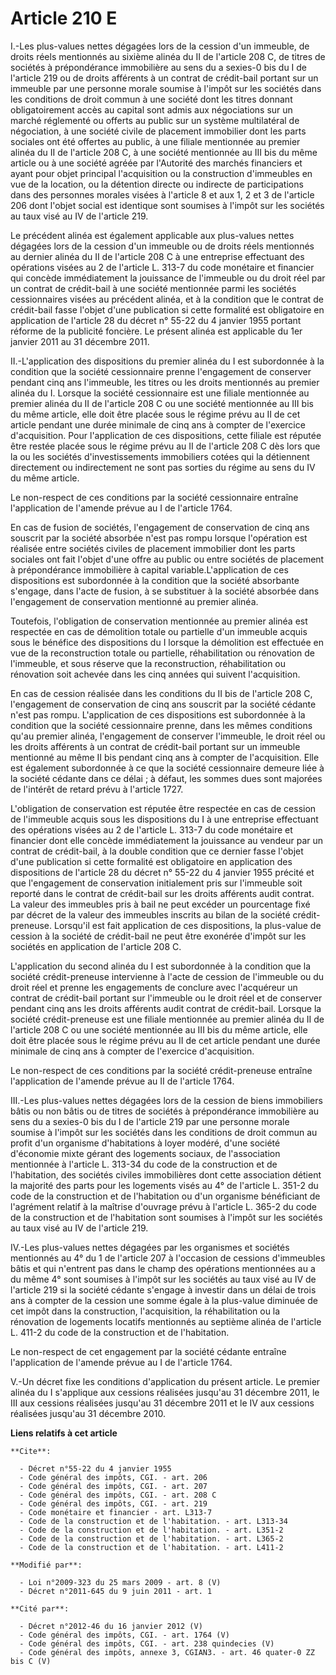 # Article 210 E

I.-Les plus-values nettes dégagées lors de la cession d'un immeuble, de droits réels mentionnés au sixième alinéa du II de
l'article 208 C, de titres de sociétés à prépondérance immobilière au sens du a sexies-0 bis du I de l'article 219 ou de
droits afférents à un contrat de crédit-bail portant sur un immeuble par une personne morale soumise à l'impôt sur les
sociétés dans les conditions de droit commun à une société dont les titres donnant obligatoirement accès au capital sont
admis aux négociations sur un marché réglementé ou offerts au public sur un système multilatéral de négociation, à une
société civile de placement immobilier dont les parts sociales ont été offertes au public, à une filiale mentionnée au
premier alinéa du II de l'article 208 C, à une société mentionnée au III bis du même article ou à une société agréée par
l'Autorité des marchés financiers et ayant pour objet principal l'acquisition ou la construction d'immeubles en vue de la
location, ou la détention directe ou indirecte de participations dans des personnes morales visées à l'article 8 et aux 1, 2
et 3 de l'article 206 dont l'objet social est identique sont soumises à l'impôt sur les sociétés au taux visé au IV de
l'article 219. 

Le précédent alinéa est également applicable aux plus-values nettes dégagées lors de la cession d'un immeuble ou de droits
réels mentionnés au dernier alinéa du II de l'article 208 C à une entreprise effectuant des opérations visées au 2 de
l'article L. 313-7 du code monétaire et financier qui concède immédiatement la jouissance de l'immeuble ou du droit réel par
un contrat de crédit-bail à une société mentionnée parmi les sociétés cessionnaires visées au précédent alinéa, et à la
condition que le contrat de crédit-bail fasse l'objet d'une publication si cette formalité est obligatoire en application de
l'article 28 du décret n° 55-22 du 4 janvier 1955 portant réforme de la publicité foncière. Le présent alinéa est applicable
du 1er janvier 2011 au 31 décembre 2011. 

II.-L'application des dispositions du premier alinéa du I est subordonnée à la condition que la société cessionnaire prenne
l'engagement de conserver pendant cinq ans l'immeuble, les titres ou les droits mentionnés au premier alinéa du I. Lorsque la
société cessionnaire est une filiale mentionnée au premier alinéa du II de l'article 208 C ou une société mentionnée au III
bis du même article, elle doit être placée sous le régime prévu au II de cet article pendant une durée minimale de cinq ans à
compter de l'exercice d'acquisition. Pour l'application de ces dispositions, cette filiale est réputée être restée placée
sous le régime prévu au II de l'article 208 C dès lors que la ou les sociétés d'investissements immobiliers cotées qui la
détiennent directement ou indirectement ne sont pas sorties du régime au sens du IV du même article. 

Le non-respect de ces conditions par la société cessionnaire entraîne l'application de l'amende prévue au I de l'article
1764. 

En cas de fusion de sociétés, l'engagement de conservation de cinq ans souscrit par la société absorbée n'est pas rompu
lorsque l'opération est réalisée entre sociétés civiles de placement immobilier dont les parts sociales ont fait l'objet
d'une offre au public ou entre sociétés de placement à prépondérance immobilière à capital variable.L'application de ces
dispositions est subordonnée à la condition que la société absorbante s'engage, dans l'acte de fusion, à se substituer à la
société absorbée dans l'engagement de conservation mentionné au premier alinéa.

Toutefois, l'obligation de conservation mentionnée au premier alinéa est respectée en cas de démolition totale ou partielle
d'un immeuble acquis sous le bénéfice des dispositions du I lorsque la démolition est effectuée en vue de la reconstruction
totale ou partielle, réhabilitation ou rénovation de l'immeuble, et sous réserve que la reconstruction, réhabilitation ou
rénovation soit achevée dans les cinq années qui suivent l'acquisition.

En cas de cession réalisée dans les conditions du II bis de l'article 208 C, l'engagement de conservation de cinq ans
souscrit par la société cédante n'est pas rompu. L'application de ces dispositions est subordonnée à la condition que la
société cessionnaire prenne, dans les mêmes conditions qu'au premier alinéa, l'engagement de conserver l'immeuble, le droit
réel ou les droits afférents à un contrat de crédit-bail portant sur un immeuble mentionné au même II bis pendant cinq ans à
compter de l'acquisition. Elle est également subordonnée à ce que la société cessionnaire demeure liée à la société cédante
dans ce délai ; à défaut, les sommes dues sont majorées de l'intérêt de retard prévu à l'article 1727. 

L'obligation de conservation est réputée être respectée en cas de cession de l'immeuble acquis sous les dispositions du I à
une entreprise effectuant des opérations visées au 2 de l'article L. 313-7 du code monétaire et financier dont elle concède
immédiatement la jouissance au vendeur par un contrat de crédit-bail, à la double condition que ce dernier fasse l'objet
d'une publication si cette formalité est obligatoire en application des dispositions de l'article 28 du décret n° 55-22 du 4
janvier 1955 précité et que l'engagement de conservation initialement pris sur l'immeuble soit reporté dans le contrat de
crédit-bail sur les droits afférents audit contrat. La valeur des immeubles pris à bail ne peut excéder un pourcentage fixé
par décret de la valeur des immeubles inscrits au bilan de la société crédit-preneuse. Lorsqu'il est fait application de ces
dispositions, la plus-value de cession à la société de crédit-bail ne peut être exonérée d'impôt sur les sociétés en
application de l'article 208 C.

L'application du second alinéa du I est subordonnée à la condition que la société crédit-preneuse intervienne à l'acte de
cession de l'immeuble ou du droit réel et prenne les engagements de conclure avec l'acquéreur un contrat de crédit-bail
portant sur l'immeuble ou le droit réel et de conserver pendant cinq ans les droits afférents audit contrat de crédit-bail.
Lorsque la société crédit-preneuse est une filiale mentionnée au premier alinéa du II de l'article 208 C ou une société
mentionnée au III bis du même article, elle doit être placée sous le régime prévu au II de cet article pendant une durée
minimale de cinq ans à compter de l'exercice d'acquisition.

Le non-respect de ces conditions par la société crédit-preneuse entraîne l'application de l'amende prévue au II de l'article
1764. 

III.-Les plus-values nettes dégagées lors de la cession de biens immobiliers bâtis ou non bâtis ou de titres de sociétés à
prépondérance immobilière au sens du a sexies-0 bis du I de l'article 219 par une personne morale soumise à l'impôt sur les
sociétés dans les conditions de droit commun au profit d'un organisme d'habitations à loyer modéré, d'une société d'économie
mixte gérant des logements sociaux, de l'association mentionnée à l'article L. 313-34 du code de la construction et de
l'habitation, des sociétés civiles immobilières dont cette association détient la majorité des parts pour les logements visés
au 4° de l'article L. 351-2 du code de la construction et de l'habitation ou d'un organisme bénéficiant de l'agrément relatif
à la maîtrise d'ouvrage prévu à l'article L. 365-2 du code de la construction et de l'habitation sont soumises à l'impôt sur
les sociétés au taux visé au IV de l'article 219. 

IV.-Les plus-values nettes dégagées par les organismes et sociétés mentionnés au 4° du 1 de l'article 207 à l'occasion de
cessions d'immeubles bâtis et qui n'entrent pas dans le champ des opérations mentionnées au a du même 4° sont soumises à
l'impôt sur les sociétés au taux visé au IV de l'article 219 si la société cédante s'engage à investir dans un délai de trois
ans à compter de la cession une somme égale à la plus-value diminuée de cet impôt dans la construction, l'acquisition, la
réhabilitation ou la rénovation de logements locatifs mentionnés au septième alinéa de l'article L. 411-2 du code de la
construction et de l'habitation. 

Le non-respect de cet engagement par la société cédante entraîne l'application de l'amende prévue au I de l'article 1764.

V.-Un décret fixe les conditions d'application du présent article. Le premier alinéa du I s'applique aux cessions réalisées
jusqu'au 31 décembre 2011, le III aux cessions réalisées jusqu'au 31 décembre 2011 et le IV aux cessions réalisées jusqu'au
31 décembre 2010.

**Liens relatifs à cet article**

	**Cite**:

	  - Décret n°55-22 du 4 janvier 1955
	  - Code général des impôts, CGI. - art. 206
	  - Code général des impôts, CGI. - art. 207
	  - Code général des impôts, CGI. - art. 208 C
	  - Code général des impôts, CGI. - art. 219
	  - Code monétaire et financier - art. L313-7
	  - Code de la construction et de l'habitation. - art. L313-34
	  - Code de la construction et de l'habitation. - art. L351-2
	  - Code de la construction et de l'habitation. - art. L365-2
	  - Code de la construction et de l'habitation. - art. L411-2

	**Modifié par**:

	  - Loi n°2009-323 du 25 mars 2009 - art. 8 (V)
	  - Décret n°2011-645 du 9 juin 2011 - art. 1

	**Cité par**:

	  - Décret n°2012-46 du 16 janvier 2012 (V)
	  - Code général des impôts, CGI. - art. 1764 (V)
	  - Code général des impôts, CGI. - art. 238 quindecies (V)
	  - Code général des impôts, annexe 3, CGIAN3. - art. 46 quater-0 ZZ bis C (V)

